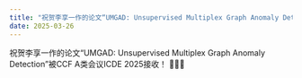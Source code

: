 ```yaml
---
title: "祝贺李享一作的论文“UMGAD: Unsupervised Multiplex Graph Anomaly Detection”被CCF A类会议ICDE 2025接收！🎉🎉🎉"
date: 2025-03-26
---
```



<!--more-->

祝贺李享一作的论文“UMGAD: Unsupervised Multiplex Graph Anomaly Detection”被CCF A类会议ICDE 2025接收！ 🎉🎉🎉
